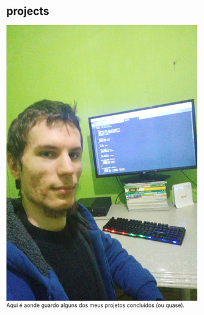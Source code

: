# projects

<img src="imagemMinhaHomeWork.jpg" alt="imagem minha e do meu ambiente" height="720px" width="500px">
Aqui é aonde guardo alguns dos meus projetos concluidos (ou quase).
